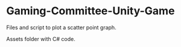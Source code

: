 # Gaming-Committee-Unity-Game

Files and script to plot a scatter point graph.

Assets folder with C# code.
